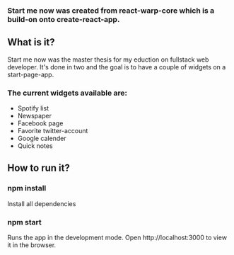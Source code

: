 ### Start me now was created from react-warp-core which is a build-on onto create-react-app.

## What is it?
Start me now was the master thesis for my eduction on fullstack web developer. It's done in two and the goal is to have a couple of widgets on a start-page-app.

### The current widgets available are:
- Spotify list
- Newspaper
- Facebook page
- Favorite twitter-account
- Google calender
- Quick notes

## How to run it?

### npm install 
Install all dependencies

### npm start
Runs the app in the development mode.
Open http://localhost:3000 to view it in the browser.

